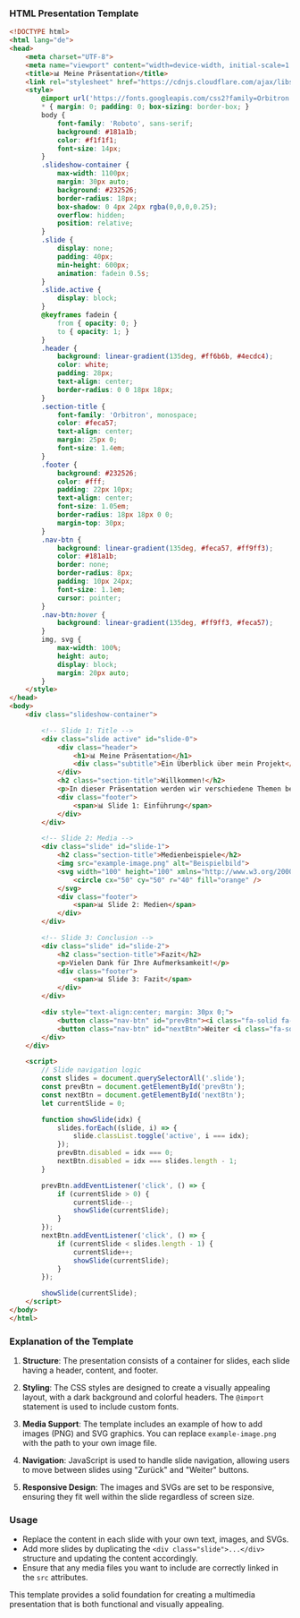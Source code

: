 ### HTML Presentation Template

```html
<!DOCTYPE html>
<html lang="de">
<head>
    <meta charset="UTF-8">
    <meta name="viewport" content="width=device-width, initial-scale=1.0">
    <title>📊 Meine Präsentation</title>
    <link rel="stylesheet" href="https://cdnjs.cloudflare.com/ajax/libs/font-awesome/6.5.0/css/all.min.css">
    <style>
        @import url('https://fonts.googleapis.com/css2?family=Orbitron:wght@400;700;900&family=Roboto:wght@300;400;500;700&display=swap');
        * { margin: 0; padding: 0; box-sizing: border-box; }
        body {
            font-family: 'Roboto', sans-serif;
            background: #181a1b;
            color: #f1f1f1;
            font-size: 14px;
        }
        .slideshow-container {
            max-width: 1100px;
            margin: 30px auto;
            background: #232526;
            border-radius: 18px;
            box-shadow: 0 4px 24px rgba(0,0,0,0.25);
            overflow: hidden;
            position: relative;
        }
        .slide {
            display: none;
            padding: 40px;
            min-height: 600px;
            animation: fadein 0.5s;
        }
        .slide.active {
            display: block;
        }
        @keyframes fadein {
            from { opacity: 0; }
            to { opacity: 1; }
        }
        .header {
            background: linear-gradient(135deg, #ff6b6b, #4ecdc4);
            color: white;
            padding: 28px;
            text-align: center;
            border-radius: 0 0 18px 18px;
        }
        .section-title {
            font-family: 'Orbitron', monospace;
            color: #feca57;
            text-align: center;
            margin: 25px 0;
            font-size: 1.4em;
        }
        .footer {
            background: #232526;
            color: #fff;
            padding: 22px 10px;
            text-align: center;
            font-size: 1.05em;
            border-radius: 18px 18px 0 0;
            margin-top: 30px;
        }
        .nav-btn {
            background: linear-gradient(135deg, #feca57, #ff9ff3);
            color: #181a1b;
            border: none;
            border-radius: 8px;
            padding: 10px 24px;
            font-size: 1.1em;
            cursor: pointer;
        }
        .nav-btn:hover {
            background: linear-gradient(135deg, #ff9ff3, #feca57);
        }
        img, svg {
            max-width: 100%;
            height: auto;
            display: block;
            margin: 20px auto;
        }
    </style>
</head>
<body>
    <div class="slideshow-container">

        <!-- Slide 1: Title -->
        <div class="slide active" id="slide-0">
            <div class="header">
                <h1>📊 Meine Präsentation</h1>
                <div class="subtitle">Ein Überblick über mein Projekt</div>
            </div>
            <h2 class="section-title">Willkommen!</h2>
            <p>In dieser Präsentation werden wir verschiedene Themen behandeln.</p>
            <div class="footer">
                <span>📊 Slide 1: Einführung</span>
            </div>
        </div>

        <!-- Slide 2: Media -->
        <div class="slide" id="slide-1">
            <h2 class="section-title">Medienbeispiele</h2>
            <img src="example-image.png" alt="Beispielbild">
            <svg width="100" height="100" xmlns="http://www.w3.org/2000/svg">
                <circle cx="50" cy="50" r="40" fill="orange" />
            </svg>
            <div class="footer">
                <span>📊 Slide 2: Medien</span>
            </div>
        </div>

        <!-- Slide 3: Conclusion -->
        <div class="slide" id="slide-2">
            <h2 class="section-title">Fazit</h2>
            <p>Vielen Dank für Ihre Aufmerksamkeit!</p>
            <div class="footer">
                <span>📊 Slide 3: Fazit</span>
            </div>
        </div>

        <div style="text-align:center; margin: 30px 0;">
            <button class="nav-btn" id="prevBtn"><i class="fa-solid fa-chevron-left"></i> Zurück</button>
            <button class="nav-btn" id="nextBtn">Weiter <i class="fa-solid fa-chevron-right"></i></button>
        </div>
    </div>

    <script>
        // Slide navigation logic
        const slides = document.querySelectorAll('.slide');
        const prevBtn = document.getElementById('prevBtn');
        const nextBtn = document.getElementById('nextBtn');
        let currentSlide = 0;

        function showSlide(idx) {
            slides.forEach((slide, i) => {
                slide.classList.toggle('active', i === idx);
            });
            prevBtn.disabled = idx === 0;
            nextBtn.disabled = idx === slides.length - 1;
        }

        prevBtn.addEventListener('click', () => {
            if (currentSlide > 0) {
                currentSlide--;
                showSlide(currentSlide);
            }
        });
        nextBtn.addEventListener('click', () => {
            if (currentSlide < slides.length - 1) {
                currentSlide++;
                showSlide(currentSlide);
            }
        });

        showSlide(currentSlide);
    </script>
</body>
</html>
```

### Explanation of the Template

1. **Structure**: The presentation consists of a container for slides, each slide having a header, content, and footer.

2. **Styling**: The CSS styles are designed to create a visually appealing layout, with a dark background and colorful headers. The `@import` statement is used to include custom fonts.

3. **Media Support**: The template includes an example of how to add images (PNG) and SVG graphics. You can replace `example-image.png` with the path to your own image file.

4. **Navigation**: JavaScript is used to handle slide navigation, allowing users to move between slides using "Zurück" and "Weiter" buttons.

5. **Responsive Design**: The images and SVGs are set to be responsive, ensuring they fit well within the slide regardless of screen size.

### Usage

- Replace the content in each slide with your own text, images, and SVGs.
- Add more slides by duplicating the `<div class="slide">...</div>` structure and updating the content accordingly.
- Ensure that any media files you want to include are correctly linked in the `src` attributes.

This template provides a solid foundation for creating a multimedia presentation that is both functional and visually appealing.